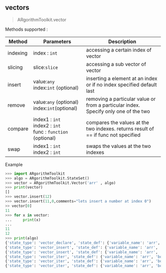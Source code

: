 ## vectors

> ARgorithmToolkit.vector


Methods supported :

| Method   | Parameters                                                   | Description                                                  |
| -------- | ------------------------------------------------------------ | ------------------------------------------------------------ |
| indexing | index : `int`                                                | accessing a certain index of vector                          |
| slicing  | slice:`slice`                                                | accessing a sub vector of vector                             |
| insert   | value:`any`<br/> index:`int` (optional)                      | inserting a element at an index or if no index specified default last |
| remove   | value:`any` (optional)<br />index:`int`(optional)            | removing a particular value or from a particular index. Specify only one of the two |
| compare  | index1 : `int`<br />index2 : `int`<br />func : `function` (optional) | compares the values at the two indexes. returns result of == if func not specified |
| swap     | index1 : `int`<br />index2 : `int`                           | swaps the values at the two indexes                          |

Example

```python
>>> import ARgorithmToolkit
>>> algo = ARgorithmToolkit.StateSet()
>>> vector = ARgorithmToolkit.Vector('arr' , algo)
>>> print(vector)
[]
>>> vector.insert(12)
>>> vector.insert(11,0,comments="lets insert a number at index 0")
>> vector[0]
11
>>> for x in vector:
...     print(x)
... 
11
12
>>> print(algo)
{'state_type': 'vector_declare', 'state_def': {'variable_name': 'arr', 'body': [12]}, 'comments': ''}
{'state_type': 'vector_insert', 'state_def': {'variable_name': 'arr', 'body': [12], 'element': 12, 'index': 1}, 'comments': ''}
{'state_type': 'vector_insert', 'state_def': {'variable_name': 'arr', 'body': [11, 12], 'element': 11, 'index': 0}, 'comments': 'lets insert a number at index 0'}
{'state_type': 'vector_iter', 'state_def': {'variable_name': 'arr', 'body': [11, 12], 'index': 0}, 'comments': ''}
{'state_type': 'vector_iter', 'state_def': {'variable_name': 'arr', 'body': [11, 12], 'index': 0}, 'comments': ''}
{'state_type': 'vector_iter', 'state_def': {'variable_name': 'arr', 'body': [11, 12], 'index': 1}, 'comments': ''}

```
